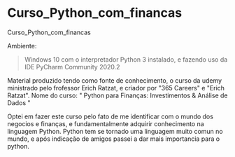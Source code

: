 # Curso_Python_com_financas
 Curso_Python_com_financas
 
 Ambiente:
 
 >Windows 10 com o interpretador Python 3 instalado, e fazendo uso da IDE PyCharm Community 2020.2

Material produzido tendo como fonte de conhecimento, o curso da udemy ministrado pelo frofessor Erich Ratzat, e criador por "365 Careers" e "Erich Ratzat".
Nome do curso: " Python para Finanças: Investimentos & Análise de Dados "

Optei em fazer este curso pelo fato de me identificar com o mundo dos negocios e finanças, e fundamentalmente adquirir conhecimento na linguagem Python.
Python tem se tornado uma linguagem muito comun no mundo, e após indicação de amigos passei a dar mais importancia para o python.
